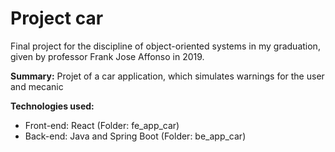# Project car
Final project for the discipline of object-oriented systems in my graduation, given by professor Frank Jose Affonso in 2019.

**Summary:** Projet of a car application, which simulates warnings for the user and mecanic

**Technologies used:** 
- Front-end: React (Folder: fe_app_car)
- Back-end: Java and Spring Boot (Folder: be_app_car)
